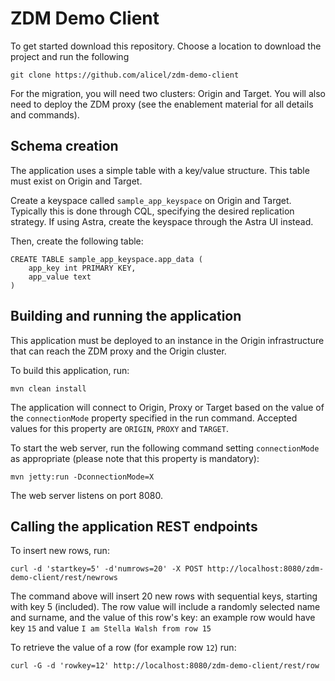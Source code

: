 ZDM Demo Client
========================

To get started download this repository. Choose a location to download the project and run the following
```
git clone https://github.com/alicel/zdm-demo-client
```

For the migration, you will need two clusters: Origin and Target. 
You will also need to deploy the ZDM proxy (see the enablement material for all details and commands).

Schema creation
---
The application uses a simple table with a key/value structure. This table must exist on Origin and Target.

Create a keyspace called `sample_app_keyspace` on Origin and Target. 
Typically this is done through CQL, specifying the desired replication strategy. If using Astra, create the keyspace through the Astra UI instead.

Then, create the following table:
```
CREATE TABLE sample_app_keyspace.app_data (
    app_key int PRIMARY KEY,
    app_value text
)
```

Building and running the application
-----
This application must be deployed to an instance in the Origin infrastructure that can reach the ZDM proxy and the Origin cluster.

To build this application, run: 
	
	mvn clean install

The application will connect to Origin, Proxy or Target based on the value of the `connectionMode` property specified in the run command.
Accepted values for this property are `ORIGIN`, `PROXY` and `TARGET`.

To start the web server, run the following command setting `connectionMode` as appropriate (please note that this property is mandatory):

	mvn jetty:run -DconnectionMode=X

The web server listens on port 8080.

Calling the application REST endpoints
----
To insert new rows, run:

	curl -d 'startkey=5' -d'numrows=20' -X POST http://localhost:8080/zdm-demo-client/rest/newrows

The command above will insert 20 new rows with sequential keys, starting with key 5 (included). 
The row value will include a randomly selected name and surname, and the value of this row's key: an example row would have key `15` and value `I am Stella Walsh from row 15` 

To retrieve the value of a row (for example row `12`) run:

    curl -G -d 'rowkey=12' http://localhost:8080/zdm-demo-client/rest/row 

    

